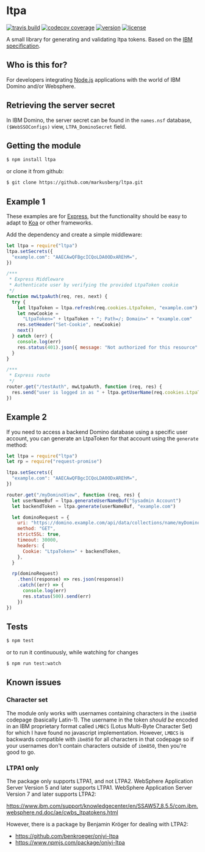 # ltpa

[![travis build](https://img.shields.io/travis/markusberg/ltpa.svg)](https://travis-ci.org/markusberg/ltpa)
[![codecov coverage](https://img.shields.io/codecov/c/github/markusberg/ltpa/master.svg)](https://codecov.io/github/markusberg/ltpa)
[![version](https://img.shields.io/npm/v/ltpa.svg)](https://codecov.io/github/markusberg/ltpa)
[![license](https://img.shields.io/github/license/markusberg/ltpa.svg)](https://www.apache.org/licenses/LICENSE-2.0)

A small library for generating and validating ltpa tokens. Based on the
[IBM specification](http://www-12.lotus.com/ldd/doc/tools/c/7.0/api70ug.nsf/85255d56004d2bfd85255b1800631684/ceda2cb8df47607f85256c3d005f816d).

## Who is this for?

For developers integrating [Node.js](https://nodejs.org/) applications with the world of IBM Domino and/or Websphere.

## Retrieving the server secret

In IBM Domino, the server secret can be found in the
`names.nsf` database,
`($WebSSOConfigs)` view,
`LTPA_DominoSecret` field.

## Getting the module

```bash
$ npm install ltpa
```

or clone it from github:

```bash
$ git clone https://github.com/markusberg/ltpa.git
```

## Example 1

These examples are for [Express](https://expressjs.com/), but the functionality should be easy to adapt to [Koa](https://koajs.com/) or other frameworks.

Add the dependency and create a simple middleware:

```javascript
let ltpa = require("ltpa")
ltpa.setSecrets({
  "example.com": "AAECAwQFBgcICQoLDA0ODxAREhM=",
})

/***
 * Express Middleware
 * Authenticate user by verifying the provided LtpaToken cookie
 */
function mwLtpaAuth(req, res, next) {
  try {
    let ltpaToken = ltpa.refresh(req.cookies.LtpaToken, "example.com")
    let newCookie =
      "LtpaToken=" + ltpaToken + "; Path=/; Domain=" + "example.com"
    res.setHeader("Set-Cookie", newCookie)
    next()
  } catch (err) {
    console.log(err)
    res.status(401).json({ message: "Not authorized for this resource" })
  }
}

/***
 * Express route
 */
router.get("/testAuth", mwLtpaAuth, function (req, res) {
  res.send("user is logged in as " + ltpa.getUserName(req.cookies.LtpaToken))
})
```

## Example 2

If you need to access a backend Domino database using a specific user account,
you can generate an LtpaToken for that account using the `generate` method:

```javascript
let ltpa = require("ltpa")
let rp = require("request-promise")

ltpa.setSecrets({
  "example.com": "AAECAwQFBgcICQoLDA0ODxAREhM=",
})

router.get("/myDominoView", function (req, res) {
  let userNameBuf = ltpa.generateUserNameBuf("Sysadmin Account")
  let backendToken = ltpa.generate(userNameBuf, "example.com")

  let dominoRequest = {
    uri: "https://domino.example.com/api/data/collections/name/myDominoView",
    method: "GET",
    strictSSL: true,
    timeout: 30000,
    headers: {
      Cookie: "LtpaToken=" + backendToken,
    },
  }

  rp(dominoRequest)
    .then((response) => res.json(response))
    .catch((err) => {
      console.log(err)
      res.status(500).send(err)
    })
})
```

## Tests

```bash
$ npm test
```

or to run it continuously, while watching for changes

```bash
$ npm run test:watch
```

## Known issues

### Character set

The module only works with usernames containing characters in the `ibm850` codepage (basically Latin-1). The username in the token _should be_ encoded in an IBM proprietary format called `LMBCS` (Lotus Multi-Byte Character Set) for which I have found no javascript implementation. However, `LMBCS` is backwards compatible with `ibm850` for all characters in that codepage so if your usernames don't contain characters outside of `ibm850`, then you're good to go.

### LTPA1 only

The package only supports LTPA1, and not LTPA2. WebSphere Application Server Version 5 and later supports LTPA1. WebSphere Application Server Version 7 and later supports LTPA2:

https://www.ibm.com/support/knowledgecenter/en/SSAW57_8.5.5/com.ibm.websphere.nd.doc/ae/cwbs_ltpatokens.html

However, there is a package by Benjamin Kröger for dealing with LTPA2:

- https://github.com/benkroeger/oniyi-ltpa
- https://www.npmjs.com/package/oniyi-ltpa
